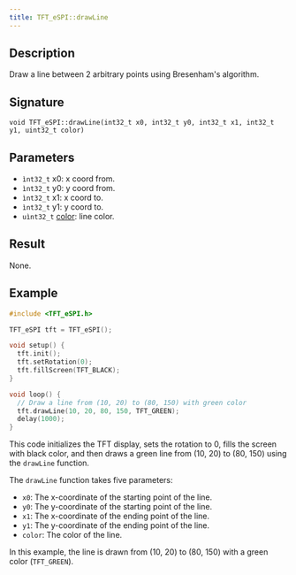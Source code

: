 ```yaml
---
title: TFT_eSPI::drawLine 
---
```


## Description

Draw a line between 2 arbitrary points using Bresenham's algorithm.

## Signature

`void TFT_eSPI::drawLine(int32_t x0, int32_t y0, int32_t x1, int32_t y1, uint32_t color)`

## Parameters

* `ìnt32_t` x0: x coord from.
* `ìnt32_t` y0: y coord from.
* `ìnt32_t` x1: x coord to.
* `ìnt32_t` y1: y coord to.
* `uìnt32_t` [color](../colors.md): line color.

## Result

None.

## Example

```cpp
#include <TFT_eSPI.h>

TFT_eSPI tft = TFT_eSPI();

void setup() {
  tft.init();
  tft.setRotation(0);
  tft.fillScreen(TFT_BLACK);
}

void loop() {
  // Draw a line from (10, 20) to (80, 150) with green color
  tft.drawLine(10, 20, 80, 150, TFT_GREEN);
  delay(1000);
}
```

This code initializes the TFT display, sets the rotation to 0, fills the screen with black color, and then draws a green
line from (10, 20) to (80, 150) using the `drawLine` function.

The `drawLine` function takes five parameters:

* `x0`: The x-coordinate of the starting point of the line.
* `y0`: The y-coordinate of the starting point of the line.
* `x1`: The x-coordinate of the ending point of the line.
* `y1`: The y-coordinate of the ending point of the line.
* `color`: The color of the line.

In this example, the line is drawn from (10, 20) to (80, 150) with a green color (`TFT_GREEN`).
